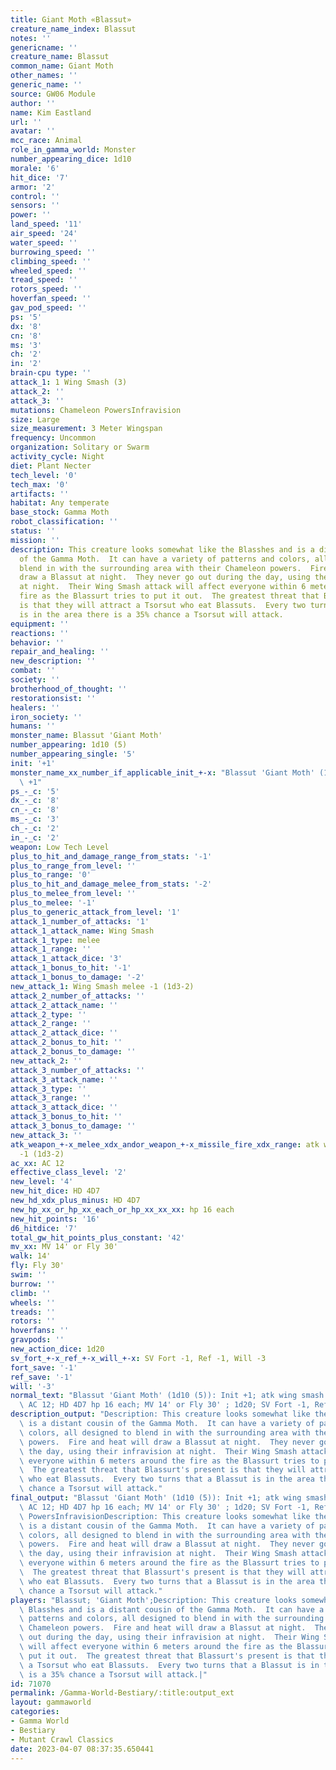 ```yaml
---
title: Giant Moth «Blassut»
creature_name_index: Blassut
notes: ''
genericname: ''
creature_name: Blassut
common_name: Giant Moth
other_names: ''
generic_name: ''
source: GW06 Module
author: ''
name: Kim Eastland
url: ''
avatar: ''
mcc_race: Animal
role_in_gamma_world: Monster
number_appearing_dice: 1d10
morale: '6'
hit_dice: '7'
armor: '2'
control: ''
sensors: ''
power: ''
land_speed: '11'
air_speed: '24'
water_speed: ''
burrowing_speed: ''
climbing_speed: ''
wheeled_speed: ''
tread_speed: ''
rotors_speed: ''
hoverfan_speed: ''
gav_pod_speed: ''
ps: '5'
dx: '8'
cn: '8'
ms: '3'
ch: '2'
in: '2'
brain-cpu type: ''
attack_1: 1 Wing Smash (3)
attack_2: ''
attack_3: ''
mutations: Chameleon PowersInfravision
size: Large
size_measurement: 3 Meter Wingspan
frequency: Uncommon
organization: Solitary or Swarm
activity_cycle: Night
diet: Plant Necter
tech_level: '0'
tech_max: '0'
artifacts: ''
habitat: Any temperate
base_stock: Gamma Moth
robot_classification: ''
status: ''
mission: ''
description: This creature looks somewhat like the Blasshes and is a distant cousin
  of the Gamma Moth.  It can have a variety of patterns and colors, all designed to
  blend in with the surrounding area with their Chameleon powers.  Fire and heat will
  draw a Blassut at night.  They never go out during the day, using their infravision
  at night.  Their Wing Smash attack will affect everyone within 6 meters around the
  fire as the Blassurt tries to put it out.  The greatest threat that Blassurt's present
  is that they will attract a Tsorsut who eat Blassuts.  Every two turns that a Blassut
  is in the area there is a 35% chance a Tsorsut will attack.
equipment: ''
reactions: ''
behavior: ''
repair_and_healing: ''
new_description: ''
combat: ''
society: ''
brotherhood_of_thought: ''
restorationsist: ''
healers: ''
iron_society: ''
humans: ''
monster_name: Blassut 'Giant Moth'
number_appearing: 1d10 (5)
number_appearing_single: '5'
init: '+1'
monster_name_xx_number_if_applicable_init_+-x: "Blassut 'Giant Moth' (1d10 (5)): Init\
  \ +1"
ps_-_c: '5'
dx_-_c: '8'
cn_-_c: '8'
ms_-_c: '3'
ch_-_c: '2'
in_-_c: '2'
weapon: Low Tech Level
plus_to_hit_and_damage_range_from_stats: '-1'
plus_to_range_from_level: ''
plus_to_range: '0'
plus_to_hit_and_damage_melee_from_stats: '-2'
plus_to_melee_from_level: ''
plus_to_melee: '-1'
plus_to_generic_attack_from_level: '1'
attack_1_number_of_attacks: '1'
attack_1_attack_name: Wing Smash
attack_1_type: melee
attack_1_range: ''
attack_1_attack_dice: '3'
attack_1_bonus_to_hit: '-1'
attack_1_bonus_to_damage: '-2'
new_attack_1: Wing Smash melee -1 (1d3-2)
attack_2_number_of_attacks: ''
attack_2_attack_name: ''
attack_2_type: ''
attack_2_range: ''
attack_2_attack_dice: ''
attack_2_bonus_to_hit: ''
attack_2_bonus_to_damage: ''
new_attack_2: ''
attack_3_number_of_attacks: ''
attack_3_attack_name: ''
attack_3_type: ''
attack_3_range: ''
attack_3_attack_dice: ''
attack_3_bonus_to_hit: ''
attack_3_bonus_to_damage: ''
new_attack_3: ''
atk_weapon_+-x_melee_xdx_andor_weapon_+-x_missile_fire_xdx_range: atk wing smash melee
  -1 (1d3-2)
ac_xx: AC 12
effective_class_level: '2'
new_level: '4'
new_hit_dice: HD 4D7
new_hd_xdx_plus_minus: HD 4D7
new_hp_xx_or_hp_xx_each_or_hp_xx_xx_xx: hp 16 each
new_hit_points: '16'
d6_hitdice: '7'
total_gw_hit_points_plus_constant: '42'
mv_xx: MV 14' or Fly 30'
walk: 14'
fly: Fly 30'
swim: ''
burrow: ''
climb: ''
wheels: ''
treads: ''
rotors: ''
hoverfans: ''
gravpods: ''
new_action_dice: 1d20
sv_fort_+-x_ref_+-x_will_+-x: SV Fort -1, Ref -1, Will -3
fort_save: '-1'
ref_save: '-1'
will: '-3'
normal_text: "Blassut 'Giant Moth' (1d10 (5)): Init +1; atk wing smash melee -1 (1d3-2);\
  \ AC 12; HD 4D7 hp 16 each; MV 14' or Fly 30' ; 1d20; SV Fort -1, Ref -1, Will -3"
description_output: "Description: This creature looks somewhat like the Blasshes and\
  \ is a distant cousin of the Gamma Moth.  It can have a variety of patterns and\
  \ colors, all designed to blend in with the surrounding area with their Chameleon\
  \ powers.  Fire and heat will draw a Blassut at night.  They never go out during\
  \ the day, using their infravision at night.  Their Wing Smash attack will affect\
  \ everyone within 6 meters around the fire as the Blassurt tries to put it out.\
  \  The greatest threat that Blassurt's present is that they will attract a Tsorsut\
  \ who eat Blassuts.  Every two turns that a Blassut is in the area there is a 35%\
  \ chance a Tsorsut will attack."
final_output: "Blassut 'Giant Moth' (1d10 (5)): Init +1; atk wing smash melee -1 (1d3-2);\
  \ AC 12; HD 4D7 hp 16 each; MV 14' or Fly 30' ; 1d20; SV Fort -1, Ref -1, Will -3Chameleon\
  \ PowersInfravisionDescription: This creature looks somewhat like the Blasshes and\
  \ is a distant cousin of the Gamma Moth.  It can have a variety of patterns and\
  \ colors, all designed to blend in with the surrounding area with their Chameleon\
  \ powers.  Fire and heat will draw a Blassut at night.  They never go out during\
  \ the day, using their infravision at night.  Their Wing Smash attack will affect\
  \ everyone within 6 meters around the fire as the Blassurt tries to put it out.\
  \  The greatest threat that Blassurt's present is that they will attract a Tsorsut\
  \ who eat Blassuts.  Every two turns that a Blassut is in the area there is a 35%\
  \ chance a Tsorsut will attack."
players: "Blassut; 'Giant Moth';Description: This creature looks somewhat like the\
  \ Blasshes and is a distant cousin of the Gamma Moth.  It can have a variety of\
  \ patterns and colors, all designed to blend in with the surrounding area with their\
  \ Chameleon powers.  Fire and heat will draw a Blassut at night.  They never go\
  \ out during the day, using their infravision at night.  Their Wing Smash attack\
  \ will affect everyone within 6 meters around the fire as the Blassurt tries to\
  \ put it out.  The greatest threat that Blassurt's present is that they will attract\
  \ a Tsorsut who eat Blassuts.  Every two turns that a Blassut is in the area there\
  \ is a 35% chance a Tsorsut will attack.|"
id: 71070
permalink: /Gamma-World-Bestiary/:title:output_ext
layout: gammaworld
categories:
- Gamma World
- Bestiary
- Mutant Crawl Classics
date: 2023-04-07 08:37:35.650441
---
```

